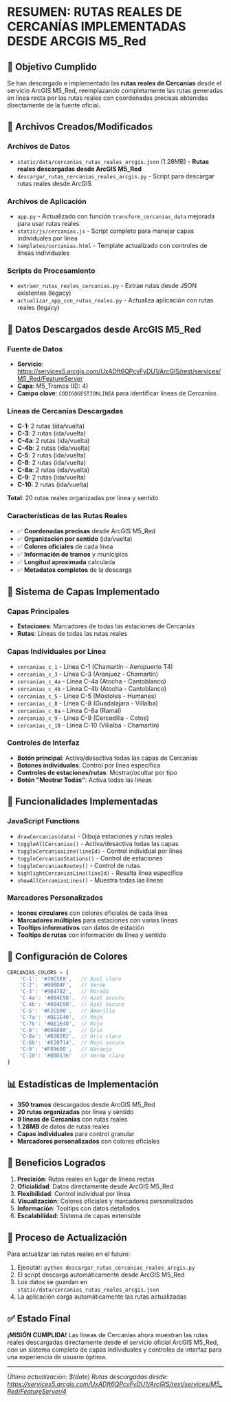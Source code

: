 # RESUMEN: RUTAS REALES DE CERCANÍAS IMPLEMENTADAS DESDE ARCGIS M5_Red

## 🎯 Objetivo Cumplido

Se han descargado e implementado las **rutas reales de Cercanías** desde el servicio ArcGIS M5_Red, reemplazando completamente las rutas generadas en línea recta por las rutas reales con coordenadas precisas obtenidas directamente de la fuente oficial.

## 📁 Archivos Creados/Modificados

### Archivos de Datos
- `static/data/cercanias_rutas_reales_arcgis.json` (1.28MB) - **Rutas reales descargadas desde ArcGIS M5_Red**
- `descargar_rutas_cercanias_reales_arcgis.py` - Script para descargar rutas reales desde ArcGIS

### Archivos de Aplicación
- `app.py` - Actualizado con función `transform_cercanias_data` mejorada para usar rutas reales
- `static/js/cercanias.js` - Script completo para manejar capas individuales por línea
- `templates/cercanias.html` - Template actualizado con controles de líneas individuales

### Scripts de Procesamiento
- `extraer_rutas_reales_cercanias.py` - Extrae rutas desde JSON existentes (legacy)
- `actualizar_app_con_rutas_reales.py` - Actualiza aplicación con rutas reales (legacy)

## 🚆 Datos Descargados desde ArcGIS M5_Red

### Fuente de Datos
- **Servicio**: https://services5.arcgis.com/UxADft6QPcvFyDU1/ArcGIS/rest/services/M5_Red/FeatureServer
- **Capa**: M5_Tramos (ID: 4)
- **Campo clave**: `CODIGOGESTIONLINEA` para identificar líneas de Cercanías

### Líneas de Cercanías Descargadas
- **C-1**: 2 rutas (ida/vuelta)
- **C-3**: 2 rutas (ida/vuelta)  
- **C-4a**: 2 rutas (ida/vuelta)
- **C-4b**: 2 rutas (ida/vuelta)
- **C-5**: 2 rutas (ida/vuelta)
- **C-8**: 2 rutas (ida/vuelta)
- **C-8a**: 2 rutas (ida/vuelta)
- **C-9**: 2 rutas (ida/vuelta)
- **C-10**: 2 rutas (ida/vuelta)

**Total**: 20 rutas reales organizadas por línea y sentido

### Características de las Rutas Reales
- ✅ **Coordenadas precisas** desde ArcGIS M5_Red
- ✅ **Organización por sentido** (ida/vuelta)
- ✅ **Colores oficiales** de cada línea
- ✅ **Información de tramos** y municipios
- ✅ **Longitud aproximada** calculada
- ✅ **Metadatos completos** de la descarga

## 🎨 Sistema de Capas Implementado

### Capas Principales
- **Estaciones**: Marcadores de todas las estaciones de Cercanías
- **Rutas**: Líneas de todas las rutas reales

### Capas Individuales por Línea
- `cercanias_c_1` - Línea C-1 (Chamartín - Aeropuerto T4)
- `cercanias_c_3` - Línea C-3 (Aranjuez - Chamartín)
- `cercanias_c_4a` - Línea C-4a (Atocha - Cantoblanco)
- `cercanias_c_4b` - Línea C-4b (Atocha - Cantoblanco)
- `cercanias_c_5` - Línea C-5 (Móstoles - Humanes)
- `cercanias_c_8` - Línea C-8 (Guadalajara - Villalba)
- `cercanias_c_8a` - Línea C-8a (Ramal)
- `cercanias_c_9` - Línea C-9 (Cercedilla - Cotos)
- `cercanias_c_10` - Línea C-10 (Villalba - Chamartín)

### Controles de Interfaz
- **Botón principal**: Activa/desactiva todas las capas de Cercanías
- **Botones individuales**: Control por línea específica
- **Controles de estaciones/rutas**: Mostrar/ocultar por tipo
- **Botón "Mostrar Todas"**: Activa todas las líneas

## 🎯 Funcionalidades Implementadas

### JavaScript Functions
- `drawCercanias(data)` - Dibuja estaciones y rutas reales
- `toggleAllCercanias()` - Activa/desactiva todas las capas
- `toggleCercaniasLine(lineId)` - Control individual por línea
- `toggleCercaniasStations()` - Control de estaciones
- `toggleCercaniasRoutes()` - Control de rutas
- `highlightCercaniasLine(lineId)` - Resalta línea específica
- `showAllCercaniasLines()` - Muestra todas las líneas

### Marcadores Personalizados
- **Iconos circulares** con colores oficiales de cada línea
- **Marcadores múltiples** para estaciones con varias líneas
- **Tooltips informativos** con datos de estación
- **Tooltips de rutas** con información de línea y sentido

## 🔧 Configuración de Colores

```javascript
CERCANIAS_COLORS = {
    'C-1': '#70C5E8',   // Azul claro
    'C-2': '#00B04F',   // Verde
    'C-3': '#9B4782',   // Morado
    'C-4a': '#004E98',  // Azul oscuro
    'C-4b': '#004E98',  // Azul oscuro
    'C-5': '#F2C500',   // Amarillo
    'C-7a': '#DE1E40',  // Rojo
    'C-7b': '#DE1E40',  // Rojo
    'C-8': '#808080',   // Gris
    'C-8a': '#B2B2B2',  // Gris claro
    'C-8b': '#E20714',  // Rojo oscuro
    'C-9': '#F09600',   // Naranja
    'C-10': '#B0D136'   // Verde claro
}
```

## 📊 Estadísticas de Implementación

- **350 tramos** descargados desde ArcGIS M5_Red
- **20 rutas organizadas** por línea y sentido
- **9 líneas de Cercanías** con rutas reales
- **1.28MB** de datos de rutas reales
- **Capas individuales** para control granular
- **Marcadores personalizados** con colores oficiales

## 🎉 Beneficios Logrados

1. **Precisión**: Rutas reales en lugar de líneas rectas
2. **Oficialidad**: Datos directamente desde ArcGIS M5_Red
3. **Flexibilidad**: Control individual por línea
4. **Visualización**: Colores oficiales y marcadores personalizados
5. **Información**: Tooltips con datos detallados
6. **Escalabilidad**: Sistema de capas extensible

## 🔄 Proceso de Actualización

Para actualizar las rutas reales en el futuro:

1. Ejecutar: `python descargar_rutas_cercanias_reales_arcgis.py`
2. El script descarga automáticamente desde ArcGIS M5_Red
3. Los datos se guardan en `static/data/cercanias_rutas_reales_arcgis.json`
4. La aplicación carga automáticamente las rutas actualizadas

## ✅ Estado Final

**¡MISIÓN CUMPLIDA!** Las líneas de Cercanías ahora muestran las rutas reales descargadas directamente desde el servicio oficial ArcGIS M5_Red, con un sistema completo de capas individuales y controles de interfaz para una experiencia de usuario óptima.

---
*Última actualización: $(date)*
*Rutas descargadas desde: https://services5.arcgis.com/UxADft6QPcvFyDU1/ArcGIS/rest/services/M5_Red/FeatureServer/4* 